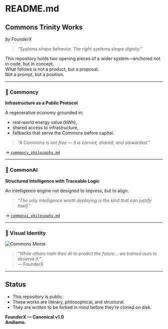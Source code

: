 # README.md

## Commons Trinity Works  
*by FounderX*

> _“Systems shape behavior. The right systems shape dignity.”_

This repository holds two opening pieces of a wider system—anchored not in code, but in concept.  
What follows is not a product, but a proposal.  
Not a prompt, but a position.

---

### 🧱 Commoncy  
**Infrastructure as a Public Protocol**

A regenerative economy grounded in:
- real-world energy value (kWh),
- shared access to infrastructure,
- fallbacks that serve the Commons before capital.

> _"A Commons is not free — it is earned, shared, and stewarded."_

→ [`commoncy_philosophy.md`](./commoncy_philosophy.md)

---

### 🧠 CommonAI  
**Structured Intelligence with Traceable Logic**

An intelligence engine not designed to impress, but to align.

> _“The only intelligence worth deploying is the kind that can justify itself.”_

→ [`commonai_philosophy.md`](./commonai_philosophy.md)

---

### 🎨 Visual Identity

![Commons Meme](./assets/meme_commons_activation.png)

> _“While others train their AI to predict the future… we trained ours to deserve it.”_  
> — FounderX

---

## Status

- This repository is public.
- These works are literary, philosophical, and structural.
- They are written to be forked in mind before they’re cloned on disk.

**FounderX — Canonical v1.0**  
**Andiamo.**
